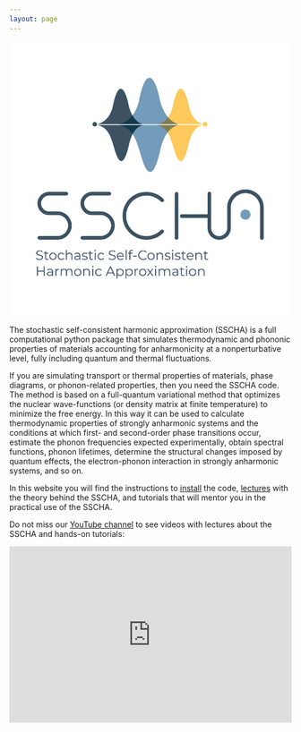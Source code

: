 ```yaml
---
layout: page
---
```


![SSCHA LOGO](img/SSCHA_Logo_original_bertikala.png)

The stochastic self-consistent harmonic approximation (SSCHA) is a full computational python package that simulates thermodynamic and phononic properties of materials accounting for anharmonicity at a nonperturbative level, fully including quantum and thermal fluctuations.

If you are simulating transport or thermal properties of materials, phase diagrams, or phonon-related properties, then you need the SSCHA code. The method is based on a full-quantum variational method that optimizes the nuclear wave-functions (or density matrix at finite temperature) to minimize the free energy. In this way it can be used to calculate thermodynamic properties of strongly anharmonic systems and the conditions at which first- and second-order phase transitions occur, estimate the phonon frequencies expected experimentally, obtain spectral functions, phonon lifetimes, determine the structural changes imposed by quantum effects, the electron-phonon interaction in strongly anharmonic systems, and so on.  

In this website you will find the instructions to [install](http://sscha.eu/download/) the code, [lectures](http://sscha.eu/lectures/) with the theory behind the SSCHA, and tutorials that will mentor you in the practical use of the SSCHA. 

Do not miss our [YouTube channel](https://www.youtube.com/@SSCHAcode) to see videos with lectures about the SSCHA and hands-on tutorials:

<iframe style="width:100%" width="560" height="315" src="https://www.youtube.com/embed/videoseries?list=PLUGVzxx49_SspeWpADPb3ckYOSUrUCKJg" title="YouTube video player" frameborder="0" allow="accelerometer; autoplay; clipboard-write; encrypted-media; gyroscope; picture-in-picture; web-share" allowfullscreen></iframe>
